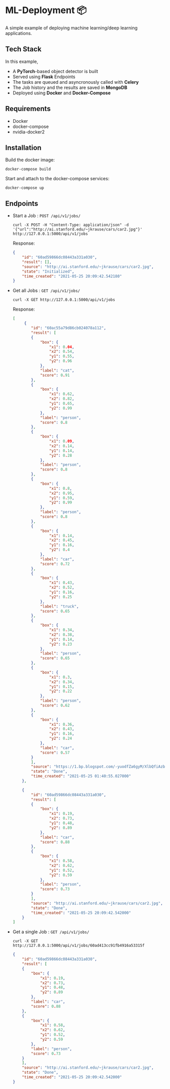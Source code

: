 # ML-Deployment 📦
A simple example of deploying machine learning/deep learning applications. 



## Tech Stack
In this example, 
*  A **PyTorch**-based object detector is built
*  Served using **Flask** Endpoints
*  The tasks are queued and asyncronously called with **Celery**
*  The Job history and the results are saved in **MongoDB**
*  Deployed using **Docker** and **Docker-Compose**
## Requirements
* Docker
* docker-compose
* nvidia-docker2

## Installation
Build the docker image:
```
docker-compose build
```
Start and attach to the docker-compose services:
```
docker-compose up
```
## Endpoints
- Start a Job : `POST /api/v1/jobs/`

      curl -X POST -H "Content-Type: application/json" -d '{"url":"http://ai.stanford.edu/~jkrause/cars/car2.jpg"}' http://127.0.0.1:5000/api/v1/jobs

    Response:
    ```json
    {
        "id": "60ad59866dc08443a331a030", 
        "result": [],
        "source": "http://ai.stanford.edu/~jkrause/cars/car2.jpg", 
        "state": "Initialized", 
        "time_created": "2021-05-25 20:09:42.542180"
    }

    ```

- Get all Jobs : `GET /api/v1/jobs/`

      curl -X GET http://127.0.0.1:5000/api/v1/jobs

    Response:
    ```json
    [
         {
            "id": "60ac55a79d86cb024078a112", 
            "result": [
            {
                "box": {
                    "x1": 0.04, 
                    "x2": 0.54, 
                    "y1": 0.55, 
                    "y2": 0.96
                }, 
                "label": "cat", 
                "score": 0.91
            }, 
            {
                "box": {
                    "x1": 0.62, 
                    "x2": 0.82, 
                    "y1": 0.65, 
                    "y2": 0.99
                }, 
                "label": "person", 
                "score": 0.8
            }, 
            {
                "box": {
                    "x1": 0.09, 
                    "x2": 0.14, 
                    "y1": 0.14, 
                    "y2": 0.28
                }, 
                "label": "person", 
                "score": 0.8
            }, 
            {
                "box": {
                    "x1": 0.8, 
                    "x2": 0.95, 
                    "y1": 0.59, 
                    "y2": 0.99
                }, 
                "label": "person", 
                "score": 0.8
            }, 
            {
                "box": {
                    "x1": 0.14, 
                    "x2": 0.45, 
                    "y1": 0.16, 
                    "y2": 0.4
                }, 
                "label": "car", 
                "score": 0.72
            }, 
            {
                "box": {
                    "x1": 0.43, 
                    "x2": 0.52, 
                    "y1": 0.16, 
                    "y2": 0.25
                }, 
                "label": "truck", 
                "score": 0.65
            }, 
            {
                "box": {
                    "x1": 0.34, 
                    "x2": 0.38, 
                    "y1": 0.14, 
                    "y2": 0.23
                }, 
                "label": "person", 
                "score": 0.65
            }, 
            {
                "box": {
                    "x1": 0.3, 
                    "x2": 0.34, 
                    "y1": 0.15, 
                    "y2": 0.22
                }, 
                "label": "person", 
                "score": 0.62
            }, 
            {
                "box": {
                    "x1": 0.36, 
                    "x2": 0.43, 
                    "y1": 0.16, 
                    "y2": 0.24
                }, 
                "label": "car", 
                "score": 0.57
            }
            ], 
            "source": "https://1.bp.blogspot.com/-yuodfZa6gyM/XlbQfiAzbzI/AAAAAAAAFYA/QSTnuZksQII2PaRON2mqHntZBHL-saniACLcBGAsYHQ/s1600/Figure1.png", 
            "state": "Done", 
            "time_created": "2021-05-25 01:40:55.027000"
        }, 

        {
            "id": "60ad59866dc08443a331a030", 
            "result": [
            {
                "box": {
                    "x1": 0.19, 
                    "x2": 0.73, 
                    "y1": 0.48, 
                    "y2": 0.89
                }, 
                "label": "car", 
                "score": 0.88
            }, 
            {
                "box": {
                    "x1": 0.58, 
                    "x2": 0.62, 
                    "y1": 0.52, 
                    "y2": 0.59
                }, 
                "label": "person", 
                "score": 0.73
            }
            ], 
            "source": "http://ai.stanford.edu/~jkrause/cars/car2.jpg",
            "state": "Done", 
            "time_created": "2021-05-25 20:09:42.542000"
        }
    ]

    ```
- Get a single Job : `GET /api/v1/jobs/`

      curl -X GET http://127.0.0.1:5000/api/v1/jobs/60ad413cc91fb4916a53315f

    ```json
    {
        "id": "60ad59866dc08443a331a030", 
        "result": [
        {
            "box": {
                "x1": 0.19, 
                "x2": 0.73, 
                "y1": 0.48, 
                "y2": 0.89
            }, 
            "label": "car", 
            "score": 0.88
        }, 
        {
            "box": {
                "x1": 0.58, 
                "x2": 0.62, 
                "y1": 0.52, 
                "y2": 0.59
            }, 
            "label": "person", 
            "score": 0.73
        }
        ], 
        "source": "http://ai.stanford.edu/~jkrause/cars/car2.jpg",
        "state": "Done", 
        "time_created": "2021-05-25 20:09:42.542000"
    }
    ```